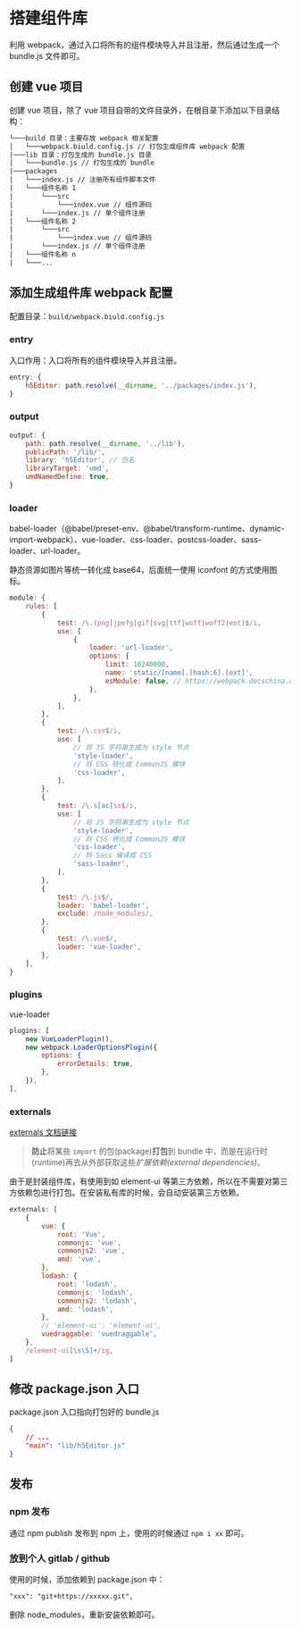 # 搭建组件库

利用 webpack，通过入口将所有的组件模块导入并且注册，然后通过生成一个 bundle.js 文件即可。

## 创建 vue 项目

创建 vue 项目，除了 vue 项目自带的文件目录外，在根目录下添加以下目录结构：

```txt
└───build 目录：主要存放 webpack 相关配置
| 	└───webpack.biuld.config.js // 打包生成组件库 webpack 配置
|───lib 目录：打包生成的 bundle.js 目录
| 	└───bundle.js // 打包生成的 bundle
|───packages
|   └───index.js // 注册所有组件脚本文件
| 	└───组件名称 1
| 		└───src
| 			└───index.vue // 组件源码
| 		└───index.js // 单个组件注册
| 	└───组件名称 2
| 		└───src
| 			└───index.vue // 组件源码
| 		└───index.js // 单个组件注册
| 	└───组件名称 n
| 	└───...
```

## 添加生成组件库 webpack 配置

配置目录：`build/webpack.biuld.config.js`

### entry

入口作用：入口将所有的组件模块导入并且注册。

```javascript
entry: {
    h5Editor: path.resolve(__dirname, '../packages/index.js'),
}
```

### output

```javascript
output: {
    path: path.resolve(__dirname, '../lib'),
    publicPath: '/lib/',
    library: 'h5Editor', // 包名
    libraryTarget: 'umd',
    umdNamedDefine: true,
}
```

### loader

babel-loader（@babel/preset-env、@babel/transform-runtime、dynamic-import-webpack）、vue-loader、css-loader、postcss-loader、sass-loader、url-loader。

静态资源如图片等统一转化成 base64，后面统一使用 iconfont 的方式使用图标。

```javascript
module: {
    rules: [
        {
            test: /\.(png|jpe?g|gif|svg|ttf|woff|woff2|eot)$/i,
            use: [
                {
                    loader: 'url-loader',
                    options: {
                        limit: 10240000,
                        name: 'static/[name].[hash:6].[ext]',
                        esModule: false, // https://webpack.docschina.org/loaders/url-loader/#esmodule
                    },
                },
            ],
        },
        {
            test: /\.css$/i,
            use: [
                // 将 JS 字符串生成为 style 节点
                'style-loader',
                // 将 CSS 转化成 CommonJS 模块
                'css-loader',
            ],
        },
        {
            test: /\.s[ac]ss$/i,
            use: [
                // 将 JS 字符串生成为 style 节点
                'style-loader',
                // 将 CSS 转化成 CommonJS 模块
                'css-loader',
                // 将 Sass 编译成 CSS
                'sass-loader',
            ],
        },
        {
            test: /\.js$/,
            loader: 'babel-loader',
            exclude: /node_modules/,
        },
        {
            test: /\.vue$/,
            loader: 'vue-loader',
        },
    ],
}
```

### plugins

vue-loader

```javascript
plugins: [
    new VueLoaderPlugin(),
    new webpack.LoaderOptionsPlugin({
        options: {
            errorDetails: true,
        },
    }),
],
```

### externals

[externals 文档链接](https://webpack.docschina.org/configuration/externals/)

> **防止**将某些 `import` 的包(package)**打包**到 bundle 中，而是在运行时(runtime)再去从外部获取这些*扩展依赖(external dependencies)*。

由于是封装组件库，有使用到如 element-ui 等第三方依赖，所以在不需要对第三方依赖包进行打包。在安装私有库的时候，会自动安装第三方依赖。

```javascript
externals: [
    {
        vue: {
            root: 'Vue',
            commonjs: 'vue',
            commonjs2: 'vue',
            amd: 'vue',
        },
        lodash: {
            root: 'lodash',
            commonjs: 'lodash',
            commonjs2: 'lodash',
            amd: 'lodash',
        },
        // 'element-ui': 'element-ui',
        vuedraggable: 'vuedraggable',
    },
    /element-ui[\s\S]+/ig,
]
```

## 修改 package.json 入口

package.json 入口指向打包好的 bundle.js

```json
{
	// ...
	"main": "lib/h5Editor.js"
}
```

## 发布

### npm 发布

通过 npm publish 发布到 npm 上，使用的时候通过 `npm i xx` 即可。

### 放到个人 gitlab / github

使用的时候，添加依赖到 package.json 中：

```txt
"xxx": "git+https://xxxxx.git",
```

删除 node_modules，重新安装依赖即可。























